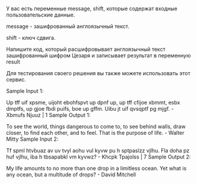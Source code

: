 У вас есть переменные message, shift, которые содержат входные пользовательские данные.

message - зашифрованный англоязычный текст.

shift - ключ сдвига.

Напишите код, который расшифровывает англоязычный текст зашифрованный шифром Цезаря и записывает результат в переменную result

Для тестирования своего решения вы также можете использовать этот сервис.

Sample Input 1:

Up tff uif xpsme, uijoht ebohfspvt up dpnf up, up tff cfijoe xbmmt, esbx dmptfs, up gjoe fbdi puifs, boe up gffm. Uibu jt uif qvsqptf pg mjgf. - Xbmufs Njuuz | 1
Sample Output 1:

To see the world, things dangerous to come to, to see behind walls, draw closer, to find each other, and to feel. That is the purpose of life. - Walter Mitty
Sample Input 2:

Tf spml htvbuaz av uv tvyl aohu vul kyvw pu h sptpaslzz vjlhu. Fla doha pz huf vjlhu, iba h tbsapabkl vm kyvwz? - Khcpk Tpajolss | 7
Sample Output 2:

My life amounts to no more than one drop in a limitless ocean. Yet what is any ocean, but a multitude of drops? - David Mitchell